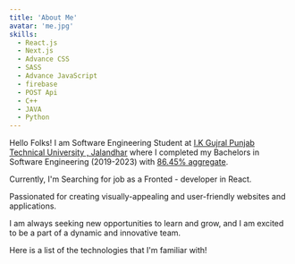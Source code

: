 ```yaml
---
title: 'About Me'
avatar: 'me.jpg'
skills:
  - React.js
  - Next.js
  - Advance CSS
  - SASS
  - Advance JavaScript
  - firebase
  - POST Api
  - C++
  - JAVA 
  - Python
---
```


Hello Folks! I am Software Engineering Student at [I.K Gujral Punjab Technical University , Jalandhar](https://ptu.ac.in/) where I completed my Bachelors in Software Engineering (2019-2023) with [86.45% aggregate](https://drive.google.com/drive/u/0/folders/1vstkdeft62ix2-I-s7K9VBVsU8fWqdqH).

Currently, I'm Searching for job as a Fronted - developer in React. 

Passionated for creating visually-appealing and user-friendly websites and applications. 

I am always seeking new opportunities to learn and grow, and I am excited to be a part of a dynamic and innovative team.

Here is a list of the technologies that I'm familiar with!
